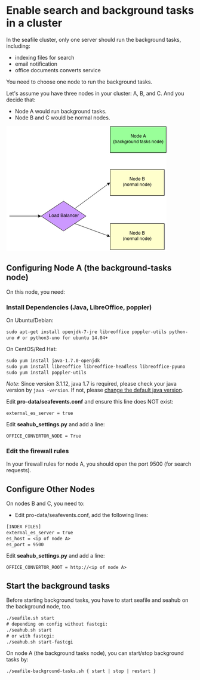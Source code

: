 # Enable search and background tasks in a cluster

In the seafile cluster, only one server should run the background tasks, including:

- indexing files for search
- email notification
- office documents converts service


You need to choose one node to run the background tasks.

Let's assume you have three nodes in your cluster: A, B, and C. And you decide that:

* Node A would run background tasks.
* Node B and C would be normal nodes.

![cluster-nodes](../images/cluster-nodes.png)


## Configuring Node A (the background-tasks node)

On this node, you need:

### Install Dependencies (Java, LibreOffice, poppler)

On Ubuntu/Debian:
```
sudo apt-get install openjdk-7-jre libreoffice poppler-utils python-uno # or python3-uno for ubuntu 14.04+
```

On CentOS/Red Hat:
```
sudo yum install java-1.7.0-openjdk
sudo yum install libreoffice libreoffice-headless libreoffice-pyuno
sudo yum install poppler-utils
```

*Note*: Since version 3.1.12, java 1.7 is required, please check your java version by `java -version`. If not, please [change the default java version](./change_default_java.md).


Edit **pro-data/seafevents.conf** and ensure this line does NOT exist:

```
external_es_server = true
```

Edit **seahub_settings.py** and add a line:

```
OFFICE_CONVERTOR_NODE = True
```

### Edit the firewall rules

In your firewall rules for node A, you should open the port 9500 (for search requests).

## Configure Other Nodes

On nodes B and C, you need to:

* Edit pro-data/seafevents.conf, add the following lines:
```
[INDEX FILES]
external_es_server = true
es_host = <ip of node A>
es_port = 9500
```

Edit **seahub_settings.py** and add a line:

```
OFFICE_CONVERTOR_ROOT = http://<ip of node A>
```

## Start the background tasks

Before starting background tasks, you have to start seafile and seahub on the background node, too.

```
./seafile.sh start
# depending on config without fastcgi:
./seahub.sh start  
# or with fastcgi:
./seahub.sh start-fastcgi
```

On node A (the background tasks node), you can start/stop background tasks by:

```
./seafile-background-tasks.sh { start | stop | restart }
```
